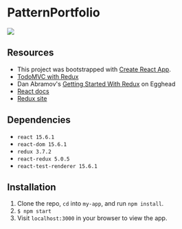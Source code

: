 # PatternPortfolio

![](https://media.giphy.com/media/jItCZmN1Hgty/giphy.gif)


## Resources
* This project was bootstrapped with
[Create React App](https://github.com/facebookincubator/create-react-app).
* [TodoMVC with Redux](https://github.com/reactjs/redux/tree/master/examples/todomvc)
* Dan Abramov's [Getting Started With Redux](https://egghead.io/courses/getting-started-with-redux) on Egghead
* [React docs](https://facebook.github.io/react/docs/hello-world.html)
* [Redux site](http://redux.js.org/)


## Dependencies
* `react 15.6.1`
* `react-dom 15.6.1`
* `redux 3.7.2`
* `react-redux 5.0.5`
* `react-test-renderer 15.6.1`

## Installation
1. Clone the repo, `cd` into `my-app`, and run `npm install`.
2. `$ npm start`
3. Visit `localhost:3000` in your browser to view the app.
